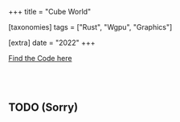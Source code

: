 +++
title = "Cube World"

[taxonomies]
tags = ["Rust", "Wgpu", "Graphics"]

[extra]
date = "2022"
+++

[Find the Code here](https://github.com/BrackenLo/cube_worlds)

<br><br>

## TODO (Sorry)
